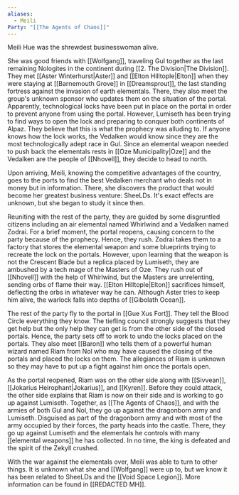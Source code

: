 ```yaml
---
aliases:
  - Meili
Party: "[[The Agents of Chaos]]"
---
```

Meili Hue was the shrewdest businesswoman alive.

She was good friends with [[Wolfgang]], traveling Gul together as the last remaining Nologites in the continent during [[2. The Division|The Division]]. They met [[Aster Winterhurst|Aster]] and [[Elton Hilltople|Elton]] when they were staying at [[Barnemouth Grove]] in [[Dreamsprout]], the last standing fortress against the invasion of earth elementals. There, they also meet the group's unknown sponsor who updates them on the situation of the portal. Apparently, technological locks have been put in place on the portal in order to prevent anyone from using the portal. However, Lumiseth has been trying to find ways to open the lock and preparing to conquer both continents of Alpaz. They believe that this is what the prophecy was alluding to. If anyone knows how the lock works, the Vedalken would know since they are the most technologically adept race in Gul. Since an elemental weapon needed to push back the elementals rests in [[Oze Municipality|Oze]] and the Vedalken are the people of [[Nhovell]], they decide to head to north. 

Upon arriving, Meili, knowing the competitive advantages of the country, goes to the ports to find the best Vedalken merchant who deals not in money but in information. There, she discovers the product that would become her greatest business venture: SheeLDs. It's exact effects are unknown, but she began to study it since then.

Reuniting with the rest of the party, they are guided by some disgruntled citizens including an air elemental named Whirlwind and a Vedalken named Zodrai. For a brief moment, the portal reopens, causing concern to the party because of the prophecy. Hence, they rush. Zodrai takes them to a factory that stores the elemental weapon and some blueprints trying to recreate the lock on the portals. However, upon learning that the weapon is not the Crescent Blade but a replica placed by Lumiseth, they are ambushed by a tech mage of the Masters of Oze. They rush out of [[Nhovell]] with the help of Whirlwind, but the Masters are unrelenting, sending orbs of flame their way. [[Elton Hilltople|Elton]] sacrifices himself, deflecting the orbs in whatever way he can. Although Aster tries to keep him alive, the warlock falls into depths of [[Gibolath Ocean]].

The rest of the party fly to the portal in [[Gue Xus Fort]]. They tell the Blood Circle everything they know. The tiefling council strongly suggests that they get help but the only help they can get is from the other side of the closed portals. Hence, the party sets off to work to undo the locks placed on the portals. They also meet [[Baron]] who tells them of a powerful human wizard named Riam from Nol who may have caused the closing of the portals and placed the locks on them. The allegiances of Riam is unknown so they may have to put up a fight against him once the portals open. 

As the portal reopened, Riam was on the other side along with [[Sivvean]], [[Jokarius Heirophant|Jokarius]], and [[Kyren]]. Before they could attack, the other side explains that Riam is now on their side and is working to go up against Lumiseth. Together, as [[The Agents of Chaos]], and with the armies of both Gul and Nol, they go up against the dragonborn army and Lumiseth. Disguised as part of the dragonborn army and with most of the army occupied by their forces, the party heads into the castle. There, they go up against Lumiseth and the elementals he controls with many [[elemental weapons]] he has collected. In no time, the king is defeated and the spirit of the Zekyll crushed.

With the war against the elementals over, Meili was able to turn to other things. It is unknown what she and [[Wolfgang]] were up to, but we know it has been related to SheeLDs and the [[Void Space Legion]]. More information can be found in [[REDACTED MH]].

